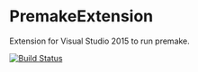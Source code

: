 # PremakeExtension
Extension for Visual Studio 2015 to run premake.

[![Build Status](http://tomvandijck.org:8080/job/PremakeExtension/badge/icon)](http://tomvandijck.org:8080/job/PremakeExtension/)
